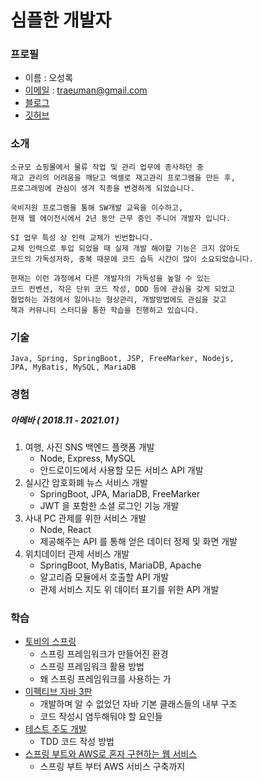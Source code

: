 # 심플한 개발자
### 프로필
- 이름 : 오성록
- [이메일](mailto:traeuman@gmail.com) : traeuman@gmail.com
- [블로그](lokie.tistory.com)
- [깃허브](github.com/Lokie89)
    
### 소개
    소규모 쇼핑몰에서 물류 작업 및 관리 업무에 종사하던 중
    재고 관리의 어려움을 깨닫고 엑셀로 재고관리 프로그램을 만든 후,
    프로그래밍에 관심이 생겨 직종을 변경하게 되었습니다.
    
    국비지원 프로그램을 통해 SW개발 교육을 이수하고,
    현재 웹 에이전시에서 2년 동안 근무 중인 주니어 개발자 입니다.
    
    SI 업무 특성 상 인력 교체가 빈번합니다.
    교체 인력으로 투입 되었을 때 실제 개발 해야할 기능은 크지 않아도 
    코드의 가독성저하, 중복 때문에 코드 습득 시간이 많이 소요되었습니다.
    
    현재는 이런 과정에서 다른 개발자의 가독성을 높일 수 있는
    코드 컨벤션, 작은 단위 코드 작성, DDD 등에 관심을 갖게 되었고
    협업하는 과정에서 일어나는 형상관리, 개발방법에도 관심을 갖고
    책과 커뮤니티 스터디을 통한 학습을 진행하고 있습니다.
    
### 기술
    Java, Spring, SpringBoot, JSP, FreeMarker, Nodejs,
    JPA, MyBatis, MySQL, MariaDB
    
### 경험
##### 아메바 ( 2018.11 - 2021.01 )
1. 여행, 사진 SNS 백엔드 플랫폼 개발
    - Node, Express, MySQL
    - 안드로이드에서 사용할 모든 서비스 API 개발
2. 실시간 암호화폐 뉴스 서비스 개발
    - SpringBoot, JPA, MariaDB, FreeMarker
    - JWT 을 포함한 소셜 로그인 기능 개발
3. 사내 PC 관제를 위한 서비스 개발
    - Node, React
    - 제공해주는 API 를 통해 얻은 데이터 정제 및 화면 개발
4. 위치데이터 관제 서비스 개발
    - SpringBoot, MyBatis, MariaDB, Apache
    - 알고리즘 모듈에서 호출할 API 개발
    - 관제 서비스 지도 위 데이터 표기를 위한 API 개발

### 학습
- [토비의 스프링](https://github.com/Lokie89/toby-spring)
    - 스프링 프레임워크가 만들어진 환경
    - 스프링 프레임워크 활용 방법
    - 왜 스프링 프레임워크를 사용하는 가
- [이펙티브 자바 3판](https://github.com/GANGNAM-EFFECTIVEJAVA/EFFECTIVEJAVA/wiki)
    - 개발하며 알 수 없었던 자바 기본 클래스들의 내부 구조
    - 코드 작성시 염두해둬야 할 요인들
- [테스트 주도 개발](https://github.com/Lokie89/tdd_example)
    - TDD 코드 작성 방법
- [스프링 부트와 AWS로 혼자 구현하는 웹 서비스](https://github.com/Lokie89/jojoldubook)
    - 스프링 부트 부터 AWS 서비스 구축까지